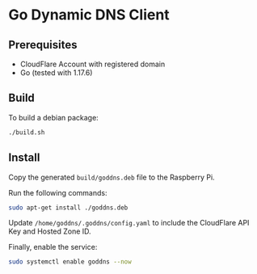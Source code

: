 # Go Dynamic DNS Client

## Prerequisites

- CloudFlare Account with registered domain
- Go (tested with 1.17.6)

## Build

To build a debian package:

```bash
./build.sh
```


## Install

Copy the generated `build/goddns.deb` file to the Raspberry Pi.

Run the following commands:

```bash
sudo apt-get install ./goddns.deb
```

Update `/home/goddns/.goddns/config.yaml` to include the CloudFlare API Key and Hosted Zone ID.

Finally, enable the service:

```bash
sudo systemctl enable goddns --now
```

